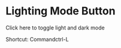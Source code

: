 <!--Lighting Mode Button-->

# Lighting Mode Button

Click here to toggle light and dark mode

Shortcut: <span class="mac-only">Command</span><span class="windows-only">ctrl</span>-L
